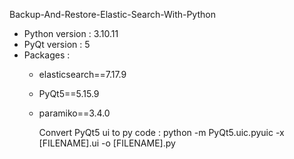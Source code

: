 Backup-And-Restore-Elastic-Search-With-Python
- Python version : 3.10.11 
- PyQt version : 5
- Packages :
  - elasticsearch==7.17.9
  - PyQt5==5.15.9
  - paramiko==3.4.0

  

      Convert PyQt5 ui to py code :
          python -m PyQt5.uic.pyuic -x [FILENAME].ui -o [FILENAME].py


